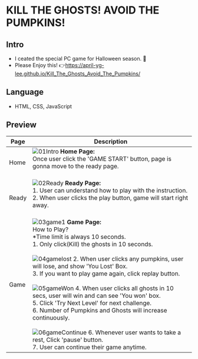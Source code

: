 # KILL THE GHOSTS! AVOID THE PUMPKINS!
## Intro
* I ceated the special PC game for Halloween season. 🎃
* Please Enjoy this! 👉https://april-yg-lee.github.io/Kill_The_Ghosts_Avoid_The_Pumpkins/
## Language
* HTML, CSS, JavaScript
## Preview
|Page|Description|
|--|--|
|Home|![01Intro](https://user-images.githubusercontent.com/93846829/197931438-c2015cf7-4900-44f1-9e85-93785e1ae52b.PNG) **Home Page:**<br> Once user click the 'GAME START' button, page is gonna move to the ready page. <br><br>|
|Ready|![02Ready](https://user-images.githubusercontent.com/93846829/197931597-c5ef0f7b-d669-40f4-980e-25a42423d13e.PNG) **Ready Page:**<br> 1. User can understand how to play with the instruction. <br> 2. When user clicks the play button, game will start right away.<br><br>
|Game|![03game1](https://user-images.githubusercontent.com/93846829/197931883-8cd24fc0-b986-42a8-a455-30ac4a8190c7.PNG) **Game Page:**<br> How to Play? <br> *Time limit is always 10 seconds. <br> 1. Only click(Kill) the ghosts in 10 seconds. <br><br> ![04gamelost](https://user-images.githubusercontent.com/93846829/197932060-8bedfc83-809f-4823-930c-4bc6bc013465.PNG) 2. When user clicks any pumpkins, user will lose, and show 'You Lost' Box. <br> 3. If you want to play game again, click replay button. <br><br> ![05gameWon](https://user-images.githubusercontent.com/93846829/197932341-5f34feb7-1c12-42a5-906b-f1658f275055.PNG) 4. When user clicks all ghosts in 10 secs, user will win and can see 'You won' box. <br> 5. Click 'Try Next Level' for next challenge. <br> 6. Number of Pumpkins and Ghosts will increase continuously. <br><br>![06gameContinue](https://user-images.githubusercontent.com/93846829/197932516-1d7981b4-4e04-4388-9956-55d07152e824.PNG) 6. Whenever user wants to take a rest, Click 'pause' button.<br>7. User can continue their game anytime.
